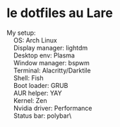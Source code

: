 # le dotfiles au Lare
My setup:  
&nbsp;&nbsp;&nbsp;&nbsp;OS: Arch Linux\
&nbsp;&nbsp;&nbsp;&nbsp;Display manager: lightdm\
&nbsp;&nbsp;&nbsp;&nbsp;Desktop env: Plasma\
&nbsp;&nbsp;&nbsp;&nbsp;Window manager: bspwm\
&nbsp;&nbsp;&nbsp;&nbsp;Terminal: Alacritty/Darktile\
&nbsp;&nbsp;&nbsp;&nbsp;Shell: Fish\
&nbsp;&nbsp;&nbsp;&nbsp;Boot loader: GRUB\
&nbsp;&nbsp;&nbsp;&nbsp;AUR helper: YAY\
&nbsp;&nbsp;&nbsp;&nbsp;Kernel: Zen\
&nbsp;&nbsp;&nbsp;&nbsp;Nvidia driver: Performance\
&nbsp;&nbsp;&nbsp;&nbsp;Status bar: polybar\
    
